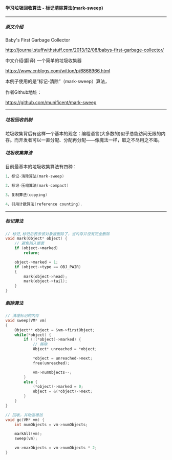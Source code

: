 

#### 学习垃圾回收算法 - 标记清除算法(mark-sweep)

---

##### 原文介绍

 Baby's First Garbage Collector

http://journal.stuffwithstuff.com/2013/12/08/babys-first-garbage-collector/

中文介绍(翻译)  一个简单的垃圾收集器

https://www.cnblogs.com/witton/p/6868966.html

本例子使用的是”标记-清除”（mark-sweep）算法，

作者Github地址：

https://github.com/munificent/mark-sweep

---

##### 垃圾回收机制

垃圾收集背后有这样一个基本的观念：编程语言(大多数的)似乎总能访问无限的内存。而开发者可以一直分配、分配再分配——像魔法一样，取之不尽用之不竭。


##### 垃圾收集算法
目前最基本的垃圾收集算法有四种：

```c++
1、标记-清除算法(mark-sweep)

2、标记-压缩算法(mark-compact)

3、复制算法(copying)

4、引用计数算法(reference counting).
```
---

##### 标记算法

```c++
// 标记,标记后表示该对象被删除了，当内存并没有完全删除
void mark(Object* object) {
	// 避免陷入嵌套
	if (object->marked)
		return;

	object->marked = 1;
	if (object->type == OBJ_PAIR)
	{
		mark(object->head);
		mark(object->tail);
	}
}
```

##### 删除算法

```c++
// 清理标记的内存
void sweep(VM* vm)
{
	Object** object = &vm->firstObject;
	while(*object) {
		if (!(*object)->marked) {
			// 移除
			Object* unreached = *object;

			*object = unreached->next;
			free(unreached);

			vm->numObjects--;
		}
		else {
			(*object)->marked = 0;
			object = &(*object)->next;
		}
	} 
}

// 回收，并动态增加
void gc(VM* vm) {
	int numObjects = vm->numObjects;

	markAll(vm);
	sweep(vm);

	vm->maxObjects = vm->numObjects * 2;
}
```
